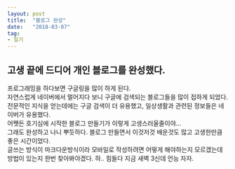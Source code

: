 ```yaml
---
layout: post
title:  "블로그 완성"
date:   "2018-03-07"
tag:
- 일기
---
```


## 고생 끝에 드디어 개인 블로그를 완성했다.

프로그래밍을 하다보면 구글링을 많이 하게 된다.  
자연스럽게 네이버에서 멀어지다 보니 구글에 검색되는 블로그들을 많이 접하게 되었다.  
전문적인 지식을 얻는데에는 구글 검색이 더 유용했고, 일상생활과 관련된 정보들은 네이버가 유용했다.  
어쨋든 호기심에 시작한 블로그 만들기가 이렇게 고생스러울줄이야...  
그래도 완성하고 나니 뿌듯하다.
블로그 만들면서 이것저것 배운것도 많고 고생한만큼 좋은 시간이었다.  
글쓰는 방식이 마크다운방식이라 모바일로 작성하려면 어떻게 해야하는지 모르겠는데 방법이 있는지 한번 찾아봐야겠다.
하.. 힘들다 지금 새벽 3신데 언능 자자.
